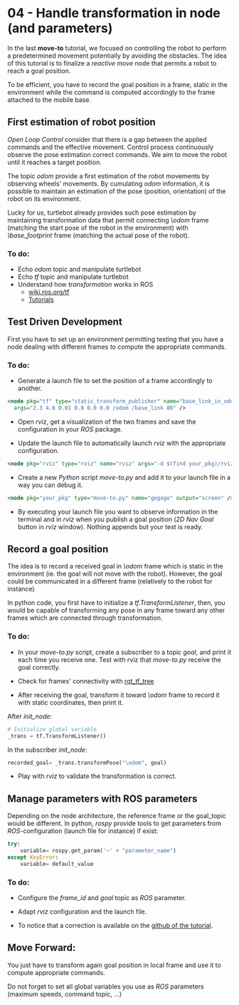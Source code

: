 # 04 - Handle transformation in node (and parameters)

In the last **move-to** tutorial, we focused on controlling the robot to perform a predetermined movement potentially by avoiding the obstacles.
The idea of this tutorial is to finalize a *reactive move* node that permits a robot to reach a goal position.

To be efficient, you have to record the goal position in a frame, static in the environment while the command is computed accordingly to the frame attached to the mobile base.

## First estimation of robot position

*Open Loop Control* consider that there is a gap between the applied commands and the effective movement.
Control process continuously observe the pose estimation correct commands.
We aim to move the robot until it reaches a target position.

The topic *odom* provide a first estimation of the robot movements by observing wheels' movements.
By cumulating *odom* information, it is possible to maintain an estimation of the pose (position, orientation) of the robot on its environment.

Lucky for us, turtlebot already provides such pose estimation by maintaining transformation data that permit connecting *\odom* frame (matching the start pose of the robot in the environment) with *\base_footprint* frame (matching the actual pose of the robot).

### To do:

- Echo *odom* topic and manipulate turtlebot
- Echo *tf* topic and manipulate turtlebot
- Understand how *transformation* works in ROS
  * [wiki.ros.org/tf](http://wiki.ros.org/tf)
  * [Tutorials](http://wiki.ros.org/tf/Tutorials)


## Test Driven Development

First you have to set up an environment permitting testing that you have a node dealing with different frames to compute the appropriate commands.

### To do:

- Generate a launch file to set the position of a frame accordingly to another.

```xml
<node pkg="tf" type="static_transform_publisher" name="base_link_in_odom"
  args="2.3 4.0 0.01 0.8 0.0 0.0 /odom /base_link 80" />
```
- Open *rviz*, get a visualization of the two frames and save the configuration in your *ROS* package.

- Update the launch file to automatically launch *rviz* with the appropriate configuration.

```xml
<node pkg="rviz" type="rviz" name="rviz" args="-d $(find your_pkg)/rviz/test_move.rviz" />
```

- Create a new *Python* script *move-to.py* and add it to your launch file in a way you can debug it.

```xml
<node pkg="your_pkg" type="move-to.py" name="gogogo" output="screen" />
```

- By executing your launch file you want to observe information in the terminal and in *rviz* when you publish a goal position (*2D Nav Goal* button in *rviz* window).
Nothing appends but your test is ready.

## Record a goal position

The idea is to record a received goal in *\odom* frame which is static in the environment (ie. the goal will not move with the robot).
However, the goal could be communicated in a different frame (relatively to the robot for instance)

In python code, you first have to initialize a *tf.TransformListener*, then, you would be capable of transforming any pose in any frame toward any other frames which are connected through transformation.

### To do:

- In your *move-to.py* script, create a subscriber to a topic *goal*, and print it each time you receive one. Test with rviz that *move-to.py* receive the goal correctly.

- Check for frames' connectivity with [rqt_tf_tree](https://wiki.ros.org/rqt_tf_tree)

- After receiving the goal, transform it toward *\odom* frame to record it with static coordinates, then print it.

After *init_node*:

```python
# Initialize global variable
_trans = tf.TransformListener()
```

In the subscriber *init_node*:

```python
recorded_goal= _trans.transformPose("\odom", goal)
```

- Play with *rviz* to validate the transformation is correct.


## Manage parameters with ROS parameters

Depending on the node architecture, the reference frame or the goal_topic would be different.
In python, *rospy* provide tools to get parameters from *ROS*-configuration (launch file for instance) if exist:

```python
try:
    variable= rospy.get_param('~' + "parameter_name")
except KeyError:
    variable= default_value
```

### To do:

- Configure the *frame_id* and *goal* topic as *ROS* parameter.

- Adapt *rviz* configuration and the launch file.

- To notice that a correction is available on the [github of the tutorial]().

## Move Forward:

You just have to transform again goal position in local frame and use it to compute appropriate commands.

Do not forget to set all global variables you use as *ROS* parameters (maximum speeds, command topic, ...)
